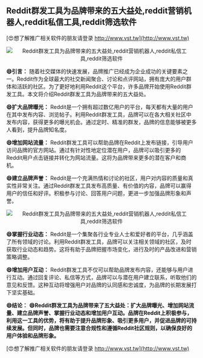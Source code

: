 ## **Reddit群发工具为品牌带来的五大益处,reddit营销机器人,reddit私信工具,reddit筛选软件**

[😍想了解推广相关软件的朋友请登录 http://www.vst.tw](http://www.vst.tw)

 <center><img src="https://vst.tw/MP4/tuiguang/png/5.png" alt="Reddit群发工具为品牌带来的五大益处,reddit营销机器人,reddit私信工具,reddit筛选软件"></center>

**😄引言：**
随着社交媒体的快速发展，品牌推广已经成为企业成功的关键要素之一。Reddit作为全球最大的社交新闻聚合、讨论和点评网站，拥有庞大的用户群体和活跃的社区。为了更好地利用Reddit这个平台，许多品牌开始使用Reddit群发工具。本文将介绍Reddit群发工具为品牌带来的五大益处。

**😄扩大品牌曝光：**
Reddit是一个拥有超过数亿用户的平台，每天都有大量的用户在其中发布内容、浏览帖子。利用Reddit群发工具，品牌可以在各大相关社区中发布内容，获得更多的曝光机会。通过定时、精准的群发，品牌的信息能够被更多人看到，提升品牌知名度。

**😄增加网站流量：**
Reddit群发工具可以帮助品牌在Reddit上发布链接，引导用户访问品牌的官方网站。通过有针对性地定位潜在用户，品牌可以吸引更多的Reddit用户点击链接并转化为网站流量。这将为品牌带来更多的潜在客户和商机。

**😄建立品牌声誉：**
Reddit是一个充满热情和讨论的社区，用户对内容的质量和真实性非常关注。通过Reddit群发工具发布高质量、有价值的内容，品牌可以赢得用户的信任和好评。积极参与讨论、回答用户问题，更进一步加强品牌形象和声誉。

 <center><img src="https://vst.tw/MP4/tuiguang/png/2.png" alt="Reddit群发工具为品牌带来的五大益处,reddit营销机器人,reddit私信工具,reddit筛选软件"></center>

**😄掌握行业动态：**
Reddit是一个集聚各行业专业人士和爱好者的平台，几乎涵盖了所有领域的讨论。利用Reddit群发工具，品牌可以关注相关领域的社区，及时获取行业动态和趋势。这将有助于品牌把握市场变化，进行及时的产品改进和营销策略调整。

**😄增加用户互动：**
Reddit群发工具不仅可以帮助品牌发布内容，还能够与用户进行互动。通过回复评论、私信等方式，品牌可以与潜在用户建立联系，听取他们的意见和反馈。这种互动将增强用户对品牌的认同感和忠诚度，为品牌的长期发展打下坚实基础。

**😄结论：**
**😄Reddit群发工具为品牌带来了五大益处：扩大品牌曝光、增加网站流量、建立品牌声誉、掌握行业动态和增加用户互动。品牌在Reddit上积极参与，利用这一工具的优势，将有助于提升品牌形象、吸引更多用户，并促进品牌的可持续发展。但同时，品牌也需要注意合规性和遵循Reddit社区规则，以确保良好的用户体验和品牌形象。**

[😍想了解推广相关软件的朋友请登录 http://www.vst.tw](http://www.vst.tw)



